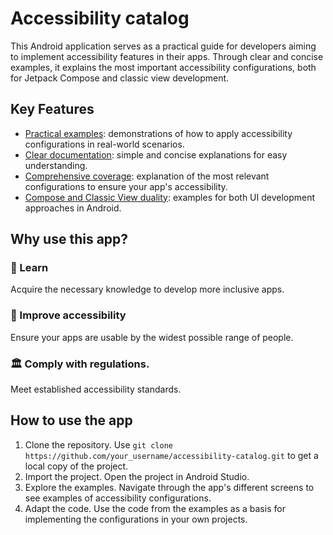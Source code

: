 # Accessibility catalog

This Android application serves as a practical guide for developers aiming to implement accessibility features in their apps. Through clear and concise examples, it explains the most important accessibility configurations, both for Jetpack Compose and classic view development.

## Key Features

- <ins>Practical examples</ins>: demonstrations of how to apply accessibility configurations in real-world scenarios.
- <ins>Clear documentation</ins>: simple and concise explanations for easy understanding.
- <ins>Comprehensive coverage</ins>: explanation of the most relevant configurations to ensure your app's accessibility.
- <ins>Compose and Classic View duality</ins>: examples for both UI development approaches in Android.

## Why use this app?

### 📖 Learn
Acquire the necessary knowledge to develop more inclusive apps.

### 🚀 Improve accessibility
Ensure your apps are usable by the widest possible range of people.

### 🏛️ Comply with regulations. 
Meet established accessibility standards.

## How to use the app

1. Clone the repository. Use `git clone https://github.com/your_username/accessibility-catalog.git` to get a local copy of the project.
2. Import the project. Open the project in Android Studio.
3. Explore the examples. Navigate through the app's different screens to see examples of accessibility configurations.
4. Adapt the code. Use the code from the examples as a basis for implementing the configurations in your own projects.

